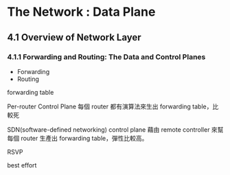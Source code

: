# The Network : Data Plane

## 4.1 Overview of Network Layer

### 4.1.1 Forwarding and Routing: The Data and Control Planes

- Forwarding
- Routing

forwarding table

Per-router Control Plane
每個 router 都有演算法來生出 forwarding table，比較死

SDN(software-defined networking) control plane
藉由 remote controller 來幫每個 router 生產出 forwarding table，彈性比較高。

RSVP

best effort